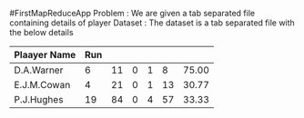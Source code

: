 #FirstMapReduceApp
Problem : We are given a tab separated file containing details of player
Dataset : The dataset is a tab separated file with the below details

| Plaayer Name | Run |  |  |  |  |  |
| ------ | ------ | ------ | ------ | ------ | ------ | ------ |
| D.A.Warner | 6 | 11 | 0 | 1 | 8 | 75.00 |
| E.J.M.Cowan | 4 | 21 | 0 | 1 | 13 | 30.77 |
| P.J.Hughes | 19 | 84 | 0 | 4 | 57 | 33.33 |